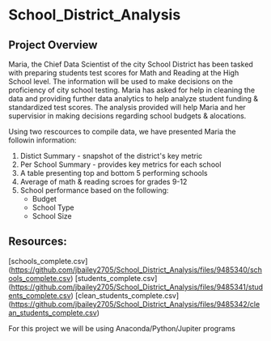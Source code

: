 # School_District_Analysis

## Project Overview

Maria, the Chief Data Scientist of the city School District has been tasked with preparing students test scores for Math and Reading at the High School level. The information will be used to make decisions on the proficiency of city school testing.
Maria has asked for help in cleaning the data and providing further data analytics to help analyze student funding & standardized test scores. The analysis provided will help Maria and her supervisior in making decisions regarding school budgets & alocations. 

Using two rescources to compile data, we have presented Maria the followin information:
  1. Distict Summary - snapshot of the district's key metric
  2. Per School Summary - provides key metrics for each school
  3. A table presenting top and bottom 5 performing schools
  4. Average of math & reading scroes for grades 9-12
  5. School performance based on the following:
      - Budget
      - School Type
      - School Size

## Resources:

[schools_complete.csv]
(https://github.com/jbailey2705/School_District_Analysis/files/9485340/schools_complete.csv)
[students_complete.csv]
(https://github.com/jbailey2705/School_District_Analysis/files/9485341/students_complete.csv)
[clean_students_complete.csv]
(https://github.com/jbailey2705/School_District_Analysis/files/9485342/clean_students_complete.csv)


For this project we will be using Anaconda/Python/Jupiter programs
